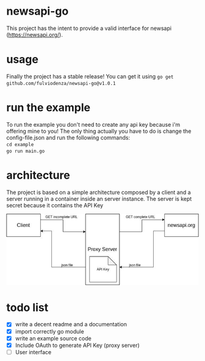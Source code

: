# newsapi-go
This project has the intent to provide a valid interface for newsapi (https://newsapi.org/).

# usage
Finally the project has a stable release! 
You can get it using 
`go get github.com/fulviodenza/newsapi-go@v1.0.1`

# run the example
To run the example you don't need to create any api key because i'm offering mine to you!
The only thing actually you have to do is change the config-file.json and run the following commands:<br />
`cd example`<br />
`go run main.go`

# architecture
The project is based on a simple architecture composed by a client and a server running in a container inside an server instance. The server is kept secret because it contains the API Key

![general architecture](docs/general_architecture.jpg)

# todo list
- [x] write a decent readme and a documentation
- [x] import correctly go module
- [x] write an example source code 
- [x] Include OAuth to generate API Key (proxy server)
- [ ] User interface
